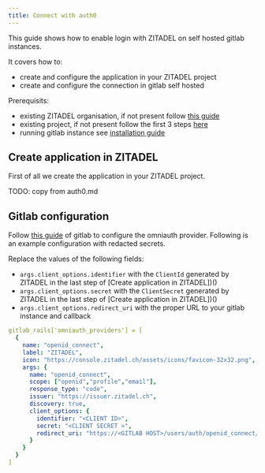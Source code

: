 ```yaml
---
title: Connect with auth0
---
```


This guide shows how to enable login with ZITADEL on self hosted gitlab instances.

It covers how to:

- create and configure the application in your ZITADEL project
- create and configure the connection in gitlab self hosted

Prerequisits:

- existing ZITADEL organisation, if not present follow [this guide](../../guides/basics/get-started#trying-out-zitadel-on-zitadelch)
- existing project, if not present follow the first 3 steps [here](../../guides/basics/projects#exercise---create-a-simple-project)
- running gitlab instance see [installation guide](https://docs.gitlab.com/ee/install/)

## Create application in ZITADEL

First of all we create the application in your ZITADEL project.

TODO: copy from auth0.md

## Gitlab configuration

Follow [this guide](https://docs.gitlab.com/ee/administration/auth/oidc.html) of gitlab to configure the omniauth provider. Following is an example configuration with redacted secrets.

Replace the values of the following fields:

- `args.client_options.identifier` with the `ClientId` generated by ZITADEL in the last step of [Create application in ZITADEL])()
- `args.client_options.secret` with the `ClientSecret` generated by ZITADEL in the last step of [Create application in ZITADEL])()
- `args.client_options.redirect_uri` with the proper URL to your gitlab instance and callback

```yaml
gitlab_rails['omniauth_providers'] = [
  {
    name: "openid_connect",
    label: "ZITADEL",
    icon: "https://console.zitadel.ch/assets/icons/favicon-32x32.png",
    args: {
      name: "openid_connect",
      scope: ["openid","profile","email"],
      response_type: "code",
      issuer: "https://issuer.zitadel.ch",
      discovery: true,
      client_options: {
        identifier: "<CLIENT ID>",
        secret: "<CLIENT SECRET >",
        redirect_uri: "https://<GITLAB HOST>/users/auth/openid_connect/callback"
      }
    }
  }
]
```
